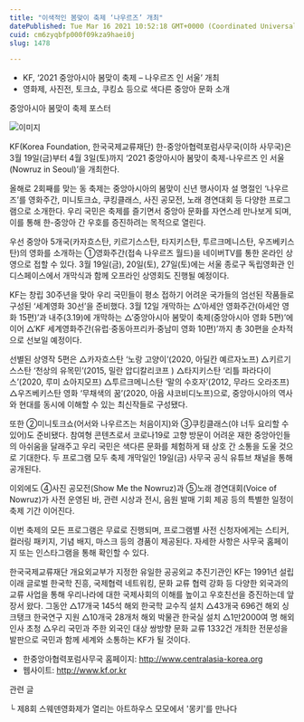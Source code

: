 ```yaml
---
title: "이색적인 봄맞이 축제 ‘나우르즈’ 개최"
datePublished: Tue Mar 16 2021 10:52:18 GMT+0000 (Coordinated Universal Time)
cuid: cm6zyqbfp000f09kza9haei0j
slug: 1478

---
```



- KF, ‘2021 중앙아시아 봄맞이 축제 – 나우르즈 인 서울’ 개최
- 영화제, 사진전, 토크쇼, 쿠킹쇼 등으로 색다른 중앙아 문화 소개

중앙아시아 봄맞이 축제 포스터

![이미지](https://cdn.hashnode.com/res/hashnode/image/upload/v1739246953337/39d73c94-3d34-4b78-8f54-ff4c6c43811c.jpeg)

KF(Korea Foundation, 한국국제교류재단) 한-중앙아협력포럼사무국(이하 사무국)은 3월 19일(금)부터 4월 3일(토)까지 ‘2021 중앙아시아 봄맞이 축제-나우르즈 인 서울(Nowruz in Seoul)’을 개최한다.

올해로 2회째를 맞는 동 축제는 중앙아시아의 봄맞이 신년 행사이자 설 명절인 ‘나우르즈’를 영화주간, 미니토크쇼, 쿠킹클래스, 사진 공모전, 노래 경연대회 등 다양한 프로그램으로 소개한다. 우리 국민은 축제를 즐기면서 중앙아 문화를 자연스레 만나보게 되며, 이를 통해 한-중앙아 간 우호를 증진하려는 목적으로 열린다.

우선 중앙아 5개국(카자흐스탄, 키르기스스탄, 타지키스탄, 투르크메니스탄, 우즈베키스탄)의 영화를 소개하는 ➀영화주간(접속 나우르즈 월드)을 네이버TV를 통한 온라인 상영으로 접할 수 있다. 3월 19일(금), 20일(토), 27일(토)에는 서울 종로구 독립영화관 인디스페이스에서 개막식과 함께 오프라인 상영회도 진행될 예정이다.

KF는 창립 30주년을 맞아 우리 국민들이 평소 접하기 어려운 국가들의 엄선된 작품들로 구성된 ‘세계영화 30선’을 준비했다. 3월 12일 개막하는 △‘아세안 영화주간(아세안 영화 15편)’과 내주(3.19)에 개막하는 △‘중앙아시아 봄맞이 축제(중앙아시아 영화 5편)’에 이어 △‘KF 세계영화주간(유럽·중동아프리카·중남미 영화 10편)’까지 총 30편을 순차적으로 선보일 예정이다.

선별된 상영작 5편은 △카자흐스탄 ‘노랑 고양이’(2020, 아딜칸 예르자노프) △키르기스스탄 ‘천상의 유목민’(2015, 밀란 압디칼리코프 ) △타지키스탄 ‘리틀 파라다이스’(2020, 루미 쇼아지모프) △투르크메니스탄 ‘말의 수호자’(2012, 무라드 오라조프) △우즈베키스탄 영화 ‘무채색의 꿈’(2020, 아윱 샤코비디노프)으로, 중앙아시아의 역사와 현대를 동시에 이해할 수 있는 최신작들로 구성됐다.

또한 ➁미니토크쇼(어서와 나우르즈는 처음이지)와 ➂쿠킹클래스(야 너두 요리할 수 있어)도 준비됐다. 참여형 콘텐츠로서 코로나19로 고향 방문이 어려운 재한 중앙아인들의 아쉬움을 달래주고 우리 국민은 색다른 문화를 체험하게 돼 상호 간 소통을 도울 것으로 기대한다. 두 프로그램 모두 축제 개막일인 19일(금) 사무국 공식 유튜브 채널을 통해 공개된다.

이외에도 ➃사진 공모전(Show Me the Nowruz)과 ➄노래 경연대회(Voice of Nowruz)가 사전 운영된 바, 관련 시상과 전시, 음원 발매 기회 제공 등의 특별한 일정이 축제 기간 이어진다.

이번 축제의 모든 프로그램은 무료로 진행되며, 프로그램별 사전 신청자에게는 스티커, 컬러링 패키지, 기념 배지, 마스크 등의 경품이 제공된다. 자세한 사항은 사무국 홈페이지 또는 인스타그램을 통해 확인할 수 있다.

한국국제교류재단 개요외교부가 지정한 유일한 공공외교 추진기관인 KF는 1991년 설립 이래 글로벌 한국학 진흥, 국제협력 네트워킹, 문화 교류 협력 강화 등 다양한 외국과의 교류 사업을 통해 우리나라에 대한 국제사회의 이해를 높이고 우호친선을 증진하는데 앞장서 왔다. 그동안 △17개국 145석 해외 한국학 교수직 설치 △43개국 696건 해외 싱크탱크 한국연구 지원 △10개국 28개처 해외 박물관 한국실 설치 △1만2000여 명 해외 인사 초청 △우리 국민과 주한 외국인 대상 쌍방향 문화 교류 1332건 개최한 전문성을 발판으로 국민과 함께 세계와 소통하는 KF가 될 것이다.

- 한중앙아협력포럼사무국 홈페이지: http://www.centralasia-korea.org
- 웹사이트: http://www.kf.or.kr

관련 글

└ 제8회 스웨덴영화제가 열리는 아트하우스 모모에서 '몽키'를 만나다